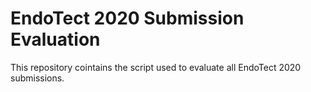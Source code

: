 # EndoTect 2020 Submission Evaluation
This repository cointains the script used to evaluate all EndoTect 2020 submissions.